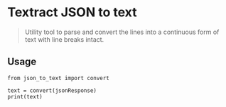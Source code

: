 # Textract JSON to text

> Utility tool to parse and convert the lines into a continuous form of text with line breaks intact.

## Usage

```
from json_to_text import convert

text = convert(jsonResponse)
print(text)
```